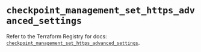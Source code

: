 # `checkpoint_management_set_https_advanced_settings`

Refer to the Terraform Registry for docs: [`checkpoint_management_set_https_advanced_settings`](https://registry.terraform.io/providers/checkpointsw/checkpoint/2.11.0/docs/resources/management_set_https_advanced_settings).
